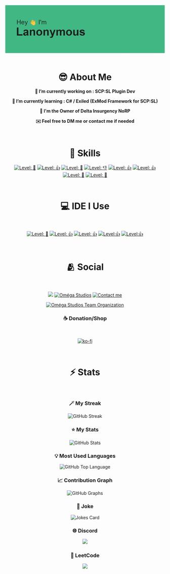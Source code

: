 <div align="align-center">
    <img src="./assets/header.png">
</div>

<br>
<h1 align="center">😎 About Me</h1>
<div align="center">


   **🔨 I’m currently working on : SCP:SL Plugin Dev**

   **🌱 I’m currently learning : C# / Exiled (ExMod Framework for SCP:SL)**

   **📌 I'm the Owner of Delta Insurgency NoRP**

   **✉️ Feel free to DM me or contact me if needed**

<br>
<h1 align="center">🚀 Skills</h1>
<div align="center">

  [![ Level: 💅](https://bentos.jkominovic.dev/api/v1/generic-card?icon=sihtml5&subtitle=+Level%3A+%F0%9F%92%85&size=square&rounded=10)](https://bentos.jkominovic.dev/api/v1/generic-card?icon=sihtml5&subtitle=+Level%3A+%F0%9F%92%85&size=square&rounded=10)
  [![ Level: 👍](https://bentos.jkominovic.dev/api/v1/generic-card?icon=sicss3&subtitle=+Level%3A+%F0%9F%91%8D&size=square&rounded=10)](https://bentos.jkominovic.dev/api/v1/generic-card?icon=sicss3&subtitle=+Level%3A+%F0%9F%91%8D&size=square&rounded=10)
  [![ Level: 🤏](https://bentos.jkominovic.dev/api/v1/generic-card?icon=sijavascript&subtitle=+Level%3A+%F0%9F%A4%8F&size=square&rounded=10)](https://bentos.jkominovic.dev/api/v1/generic-card?icon=sijavascript&subtitle=+Level%3A+%F0%9F%A4%8F&size=square&rounded=10)
  [![ Level: 👎](https://bentos.jkominovic.dev/api/v1/generic-card?icon=sivuedotjs&subtitle=+Level%3A+%F0%9F%91%8E&size=square&rounded=10)](https://bentos.jkominovic.dev/api/v1/generic-card?icon=sivuedotjs&subtitle=+Level%3A+%F0%9F%91%8E&size=square&rounded=10)
  [![ Level: 👍](https://bentos.jkominovic.dev/api/v1/generic-card?icon=simarkdown&subtitle=+Level%3A+%F0%9F%91%8D&size=square&rounded=10)](https://bentos.jkominovic.dev/api/v1/generic-card?icon=simarkdown&subtitle=+Level%3A+%F0%9F%91%8D&size=square&rounded=10)
  [![ Level: 👍](https://bentos.jkominovic.dev/api/v1/generic-card?icon=sipython&subtitle=+Level%3A+%F0%9F%91%8D&size=square&rounded=10)](https://bentos.jkominovic.dev/api/v1/generic-card?icon=sipython&subtitle=+Level%3A+%F0%9F%91%8D&size=square&rounded=10)
  [![ Level: 🤏](https://bentos.jkominovic.dev/api/v1/generic-card?icon=sicsharp&subtitle=+Level%3A+%F0%9F%A4%8F&size=square&rounded=10)](https://bentos.jkominovic.dev/api/v1/generic-card?icon=sicsharp&subtitle=+Level%3A+%F0%9F%A4%8F&size=square&rounded=10)
  [![ Level: 🤏](https://bentos.jkominovic.dev/api/v1/generic-card?icon=sidotnet&subtitle=+Level%3A+%F0%9F%A4%8F&size=square&rounded=10)](https://bentos.jkominovic.dev/api/v1/generic-card?icon=sidotnet&subtitle=+Level%3A+%F0%9F%A4%8F&size=square&rounded=10)

</div>

<br>
<h1 align="center">💻 IDE I Use</h1>
<br>
<div align="center">

  [![ Level: 💅](https://bentos.jkominovic.dev/api/v1/generic-card?icon=sivisualstudiocode&subtitle=+Level%3A+%F0%9F%92%85&size=square&rounded=10)](https://bentos.jkominovic.dev/api/v1/generic-card?icon=sivisualstudiocode&subtitle=+Level%3A+%F0%9F%92%85&size=square&rounded=10)
  [![ Level: 👍](https://bentos.jkominovic.dev/api/v1/generic-card?icon=sivisualstudio&subtitle=+Level%3A+%F0%9F%91%8D&size=square&rounded=10)](https://bentos.jkominovic.dev/api/v1/generic-card?icon=sivisualstudio&subtitle=+Level%3A+%F0%9F%91%8D&size=square&rounded=10)
  [![ Level: 👍](https://bentos.jkominovic.dev/api/v1/generic-card?icon=sipycharm&subtitle=+Level%3A+%F0%9F%91%8D&size=square&rounded=10)](https://bentos.jkominovic.dev/api/v1/generic-card?icon=sipycharm&subtitle=+Level%3A+%F0%9F%91%8D&size=square&rounded=10)
  [![Level:👍](https://bentos.jkominovic.dev/api/v1/generic-card?icon=siRider&subtitle=Level%3A%F0%9F%91%8D&size=square&rounded=10)](https://bentos.jkominovic.dev/api/v1/generic-card?icon=siRider&subtitle=Level%3A%F0%9F%91%8D&size=square&rounded=10)
  [![Level:👍](https://bentos.jkominovic.dev/api/v1/generic-card?icon=siWebstorm&subtitle=Level%3A%F0%9F%91%8D&size=square&rounded=10)](https://bentos.jkominovic.dev/api/v1/generic-card?icon=siWebstorm&subtitle=Level%3A%F0%9F%91%8D&size=square&rounded=10)
  
</div>

<br>
<h1 align="center">🫂 Social</h1>
<br>

<div align="center">


  [![](https://bentos.jkominovic.dev/api/v1/bento-cards?url=https%3A%2F%2Fgithub.com%2FRLLanonymous&size=square&rounded=10)](https://github.com/RLLanonymous)
  [![Oméga Studios](https://bentos.jkominovic.dev/api/v1/bento-cards?url=https%3A%2F%2Fdiscord.gg%2FEspJyACXb4&subtitle=Om%C3%A9ga+Studios&size=square&rounded=10)](https://discord.gg/EspJyACXb4)
  [![Contact me](https://bentos.jkominovic.dev/api/v1/bento-cards?url=ethanweirich31%40gmail.com&subtitle=Contact+me&size=square&rounded=10)](mailto:ethanweirich31@gmail.com)

  [![Oméga Studios Team Organization](https://bentos.jkominovic.dev/api/v1/bento-cards?url=https%3A%2F%2Fgithub.com%2FOmega-Studios-Team&subtitle=Om%C3%A9ga+Studios+Team+Organization&size=wide&rounded=10)](https://github.com/Omega-Studios-Team)
  
</div>
<div>
<h3 align="center">☕ Donation/Shop</h3>
<br>
    
[![ko-fi](https://ko-fi.com/img/githubbutton_sm.svg)](https://ko-fi.com/insurgencyscp)

</div>
<br>
<h1 align="center">⚡️ Stats</h1>
<br>

<div align="center">

<h3 align="center">🪄 My Streak</h3>

<img src="https://github-readme-streak-stats.herokuapp.com?user=RLLanonymous&theme=vue-dark&date_format=M%20j%5B%2C%20Y%5D" alt="GitHub Streak" />

<h3 align="center">⭐️ My Stats</h3>

<img src="https://github-readme-stats.vercel.app/api?username=RLLanonymous&show_icons=true&theme=vue-dark" alt="GitHub Stats" />

<h3 align="center">💡 Most Used Languages</h3>

<img src="https://github-readme-stats.vercel.app/api/top-langs/?username=RLLanonymous&layout=donut&theme=vue-dark" alt="GitHub Top Language" />

<h3 align="center">📈 Contribution Graph</h3>

<img src="https://github-readme-activity-graph.vercel.app/graph?username=RLLanonymous&radius=16&theme=vue&area=true&order=5&hide_border=false" alt="GitHub Graphs"/>

<h3 align="center">🤪 Joke</h3>

<img src="https://readme-jokes.vercel.app/api?theme=vue-dark" alt="Jokes Card" >

<h3 align="center">🌐 Discord</h3>

 <img src="https://lanyard.kyrie25.me/api/807133944332025916?waveColor=41b883&waveSpotifyColor=41b883&imgStyle=square">

<h3 align="center">📖 LeetCode</h3>

<img src="https://leetcard.jacoblin.cool/Lanonymous?theme=transparent&font=JetBrains%20Mono&ext=heatmap">

</div>

